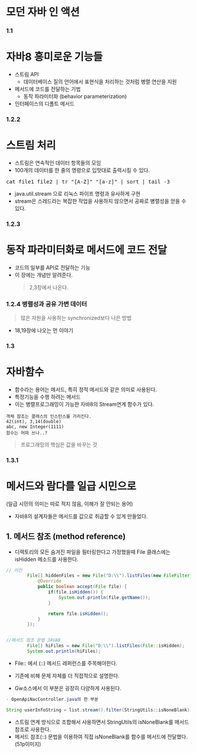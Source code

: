 # 모던 자바 인 액션

### 1.1
# 자바8 흥미로운 기능들
 * 스트림 API
    - 데이터베이스 질의 언어에서 표현식을 처리하는 것처럼 병렬 연산을 지원
 * 메서드에 코드를 전달하는 기법
    - 동작 파라미터화 (behavior parameterization)
 * 인터페이스의 디폴트 메서드


### 1.2.2
# 스트림 처리

- 스트림은 연속적인 데이터 항목들의 모임
- 100개의 데이터를 한 줄의 명령으로 입맛대로 출력시킬 수 있다.

<pre>
cat file1 file2 | tr "[A-Z]" "[a-z]" | sort | tail -3
</pre>
- java.util.stream 으로 리눅스 파이프 명령과 유사하게 구현
- stream은 스레드라는 복잡한 작업을 사용하지 않으면서 공짜로 병렬성을 얻을 수 있다.

### 1.2.3
# 동작 파라미터화로 메서드에 코드 전달

- 코드의 일부를 API로 전달하는 기능
- 이 장에는 개념만 알려준다.
  > 2,3장에서 나온다.

### 1.2.4 병렬성과 공유 가변 데이터
  > 많은 자원을 사용하는 synchronized보다 나은 방법
  - 18,19장에 나오는 먼 이야기


### 1.3
# 자바함수
- 함수라는 용어는 메서드, 특히 정적 메서드와 같은 의미로 사용된다.
- 특정기능을 수행 하려는 메서드
- 이는 병렬프로그래밍이 가능한 자바8의 Stream연계 함수가 있다.

```
객체 참조는 클래스의 인스턴스를 가리킨다.
42(int), 3,14(double)
abc, new Integer(1111)
함수는 어따 쓰나..?
```
> 프로그래밍의 핵심은 값을 바꾸는 것

### 1.3.1 
# 메서드와 람다를 일급 시민으로
(일급 시민의 의미는 따로 적지 않음, 이해가 잘 안되는 용어)
- 자바8의 설계자들은 메서드를 값으로 취급할 수 있게 만들었다.

## 1. 메서드 참조 (method reference)
- 디렉토리의 모든 숨겨진 파일을 필터링한다고 가정했을때 File 클래스에는 isHidden 메소드를 사용한다.
```java
// 이전
        File[] hiddenFiles = new File("D:\\").listFiles(new FileFilter() {
            @Override
            public boolean accept(File file) {
                if(file.isHidden()) {
                    System.out.println(file.getName());
                }

                return file.isHidden();
            }
        });


//메서드 참조 문법 JAVA8
        File[] hiFiles = new File("D:\\").listFiles(File::isHidden);
        System.out.println(hiFiles);
```

- File:: 에서 (::) 메서드 레퍼런스를 주목해야한다.
- 기존에 비해 문제 자체를 더 직접적으로 설명한다.

- Gw소스에서 이 부분은 굉장히 다양하게 사용된다.

```java 
- OpenApiNacController.java의 한 부분

String userInfoString = list.stream().filter(StringUtils::isNoneBlank).collect(Collectors.joining(" "));

```
- 스트림 연계 방식으로 조합해서 사용하면서  StringUtils의 isNoneBlank를 메서드 참조로 사용한다.
- 메서드 참조(::) 문법을 이용하여 직접 isNoneBlank를 함수를 메서드에 전달했다. (51p이미지)
